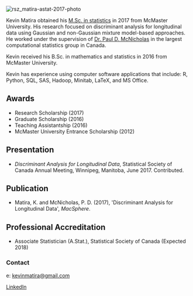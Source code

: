 ![rsz_matira-astat-2017-photo](https://user-images.githubusercontent.com/32027209/30787995-ccbe70da-a162-11e7-8b46-4091db358b3e.jpg)

Kevin Matira obtained his [M.Sc. in statistics](https://www.math.mcmaster.ca/index.php/graduate-studies/graduate-degrees-awarded/57-/msc-statistics/608-degrees-awarded-msc-stats.html) in 2017 from McMaster University. His research focused on discriminant analysis for longitudinal data using Gaussian and non-Gaussian mixture model-based approaches. He worked under the supervision of [Dr. Paul D. McNicholas](https://ms.mcmaster.ca/~paul/index.html) in the largest computational statistics group in Canada.

Kevin received his B.Sc. in mathematics and statistics in 2016 from McMaster University.

Kevin has experience using computer software applications that include: R, Python, SQL, SAS, Hadoop, Minitab, LaTeX, and MS Office.

## Awards

- Research Scholarship (2017)
- Graduate Scholarship (2016)
- Teaching Assistantship (2016)
- McMaster University Entrance Scholarship (2012)

## Presentation

- _Discriminant Analysis for Longitudinal Data_, Statistical Society of
Canada Annual Meeting, Winnipeg, Manitoba, June 2017. Contributed.

## Publication

- Matira, K. and McNicholas, P. D. (2017), 'Discriminant Analysis for Longitudinal Data', _MacSphere_.

## Professional Accreditation

- Associate Statistician (A.Stat.), Statistical Society of Canada (Expected 2018)

### Contact

e: kevinmatira@gmail.com

[LinkedIn](https://www.linkedin.com/in/kevin-matira-bb465091/)
